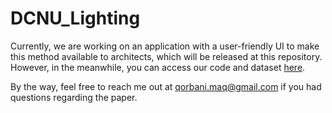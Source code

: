 # DCNU_Lighting
Currently, we are working on an application with a user-friendly UI to make this method available to architects, which will be released at this repository. However, in the meanwhile, you can access our code and dataset [here](https://github.com/maqorbani/Thesis).


By the way, feel free to reach me out at qorbani.maq@gmail.com if you had questions regarding the paper. 